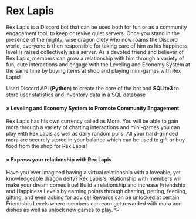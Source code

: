 # Rex Lapis
Rex Lapis is a Discord bot that can be used both for fun or as a community engagement tool, to keep or revive quiet servers. Once you stand in the presence of the mighty, wise dragon diety who now roams the Discord world, everyone is then responsible for taking care of him as his happiness level is raised collectively as a server. As a devoted friend and believer of Rex Lapis, members can grow a relationship with him through a variety of fun, cute interactions and engage with the Leveling and Economy System at the same time by buying items at shop and playing mini-games with Rex Lapis! 

Used Discord API (**Python**) to create the core of the bot and **SQLite3** to store user statistics and inventory data in a SQL database

#### » Leveling and Economy System to Promote Community Engagement
Rex Lapis has his own currency called as Mora. You will be able to gain mora through a variety of chatting interactions and mini-games you can play with Rex Lapis as well as daily random pulls. All your hard-grinded mora are securely stored in your balance which can be used to gift or buy food from the shop for Rex Lapis!

#### » Express your relationship with Rex Lapis
Have you ever imagined having a virtual relationship with a loveable, yet knowledgeable dragon deity? Rex Lapis's relationship with members will make your dream comes true! Build a relationship and increase Friendship and Happiness Levels by earning points through chatting, petting, feeding, gifting, and even asking for advice! Rewards can be unlocked at certain Friendship Levels where members can earn get rewarded with mora and dishes as well as unlock new games to play. ♡
